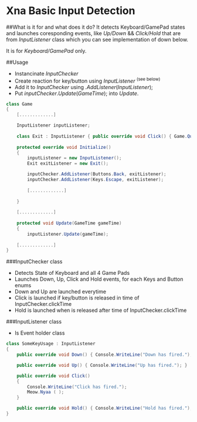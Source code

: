 Xna Basic Input Detection
=========================

##What is it for and what does it do?
It detects Keyboard/GamePad states and launches coresponding events, like *Up/Down* && *Click/Hold* that are from *InputListener* class which you can see implementation of down below.

It is for *Keyboard/GamePad* only.

##Usage
* Instancinate *InputChecker*
* Create reaction for key/button using *InputListener* <sup>(see below)</sup>
* Add it to *InputChecker* using *.AddListener*(*InputListener*);
* Put *inputChecker*.*Update*(*GameTime*); into *Update*.

```C#
class Game
{
    [.............]

    InputListener inputListener;
    
    class Exit : InputListener { public override void Click() { Game.Quit(); } }
    
    protected override void Initialize()
    {
        inputListener = new InputListener();
        Exit exitListener = new Exit();

        inputChecker.AddListener(Buttons.Back, exitListener);
        inputChecker.AddListener(Keys.Escape, exitListener);
        
        [.............]
    
    }
    
    [.............]
    
    protected void Update(GameTime gameTime)
    {
        inputListener.Update(gameTime);
        
    [.............]
}
```

###InputChecker class
* Detects State of Keyboard and all 4 Game Pads
* Launches Down, Up, Click and Hold events, for each Keys and Button enums
* Down and Up are launched everytime
* Click is launched if key/button is released in time of InputChecker.clickTime
* Hold is launched when is released after time of InputChecker.clickTime

###InputListener class
* Is Event holder class
```C#
class SomeKeyUsage : InputListener
{
    public override void Down() { Console.WriteLine("Down has fired."); }

    public override void Up() { Console.WriteLine("Up has fired."); }

    public override void Click()
    {
        Console.WriteLine("Click has fired.");
        Meow.Nyaa ( );
    }

    public override void Hold() { Console.WriteLine("Hold has fired."); }
}
```


